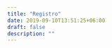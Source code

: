 ```yaml
---
title: "Registro"
date: 2019-09-10T13:51:25+06:00
draft: false
description: ""
---
```



<div id="eventbrite-widget-container-275065246557"></div>
<script src="https://www.eventbrite.com.mx/static/widgets/eb_widgets.js"></script>
<script type="text/javascript">
    var exampleCallback = function() {
        console.log('Pedido completo');
    };
    window.EBWidgets.createWidget({
        // Required
        widgetType: 'checkout',
        eventId: '275065246557',
        iframeContainerId: 'eventbrite-widget-container-275065246557',
        // Optional
        iframeContainerHeight: 425,  // Widget height in pixels. Defaults to a minimum of 425px if not provided
        onOrderComplete: exampleCallback  // Method called when an order has successfully completed
    });
</script>